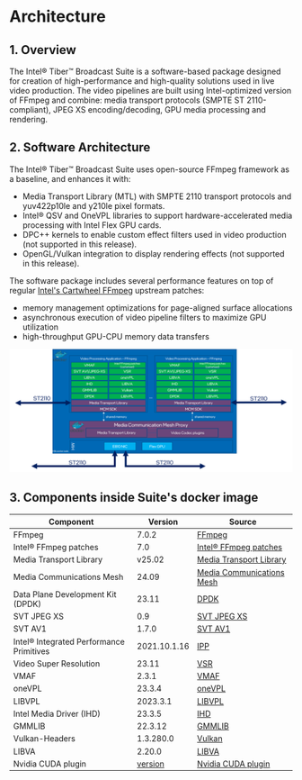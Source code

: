 # Architecture

## 1. Overview
The Intel® Tiber™ Broadcast Suite is a software-based package designed for creation of high-performance and high-quality solutions used in live video production. The video pipelines are built using Intel-optimized version of FFmpeg and combine: media transport protocols (SMPTE ST 2110-compliant), JPEG XS encoding/decoding, GPU media processing and rendering.

## 2. Software Architecture

The Intel® Tiber™ Broadcast Suite uses open-source FFmpeg framework as a baseline, and enhances it with:
- Media Transport Library (MTL) with SMPTE 2110 transport protocols and yuv422p10le and y210le pixel formats.
- Intel® QSV and OneVPL libraries to support hardware-accelerated media processing with Intel Flex GPU cards.
- DPC++ kernels to enable custom effect filters used in video production (not supported in this release).
- OpenGL/Vulkan integration to display rendering effects (not supported in this release).

The software package includes several performance features on top of regular [Intel's Cartwheel FFmpeg](https://github.com/intel/cartwheel-ffmpeg/) upstream patches:
- memory management optimizations for page-aligned surface allocations
- asynchronous execution of video pipeline filters to maximize GPU utilization
- high-throughput GPU-CPU memory data transfers

![Architecture](images/sw-architecture.png)


## 3. Components inside Suite's docker image

Component               |   Version     |   Source
---                     |   ---         |   ---
FFmpeg                  |   7.0.2       |   [FFmpeg ](https://github.com/FFmpeg/FFmpeg)
Intel® FFmpeg patches   |   7.0         |   [Intel® FFmpeg patches](https://github.com/intel/cartwheel-ffmpeg)
Media Transport Library |   v25.02       |   [Media Transport Library](https://github.com/OpenVisualCloud/Media-Transport-Library)
Media Communications Mesh|   24.09      |   [Media Communications Mesh](https://github.com/OpenVisualCloud/Media-Communications-Mesh)
Data Plane Development Kit (DPDK)   |    23.11   |   [DPDK](https://github.com/DPDK/dpdk)
SVT JPEG XS             |  0.9      |   [SVT JPEG XS](https://github.com/OpenVisualCloud/SVT-JPEG-XS)
SVT AV1                 |  1.7.0        |   [SVT AV1](https://gitlab.com/AOMediaCodec/SVT-AV1)
Intel® Integrated Performance Primitives    |  2021.10.1.16    |	[IPP](https://www.intel.com/content/www/us/en/developer/articles/tool/oneapi-standalone-components.html#ipp)
Video Super Resolution  |   23.11       |   [VSR](https://github.com/OpenVisualCloud/Video-Super-Resolution-Library)
VMAF                    |   2.3.1       |   [VMAF](https://github.com/Netflix/vmaf)
oneVPL                  |   23.3.4      |   [oneVPL](https://github.com/intel/vpl-gpu-rt)
LIBVPL                  |   2023.3.1    |   [LIBVPL](https://github.com/intel/libvpl)
Intel Media Driver (IHD)|   23.3.5      |   [IHD](https://github.com/intel/media-driver)
GMMLIB                  |   22.3.12     |   [GMMLIB](https://github.com/intel/gmmlib)
Vulkan-Headers          |   1.3.280.0   |   [Vulkan](https://github.com/KhronosGroup/Vulkan-Headers)
LIBVA                   |   2.20.0      |   [LIBVA](https://github.com/intel/libva)
Nvidia CUDA plugin      |   [version](https://github.com/FFmpeg/nv-codec-headers/tree/1889e62e2d35ff7aa9baca2bceb14f053785e6f1)  |   [Nvidia CUDA plugin](https://github.com/FFmpeg/nv-codec-headers)
